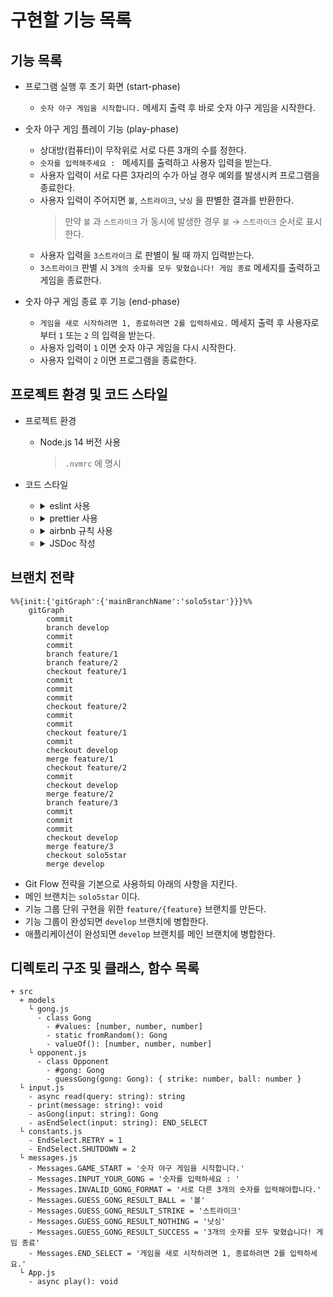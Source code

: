# 구현할 기능 목록

## 기능 목록

* 프로그램 실행 후 초기 화면 (start-phase)
  - `숫자 야구 게임을 시작합니다.` 메세지 출력 후 바로 숫자 야구 게임을 시작한다.

* 숫자 야구 게임 플레이 기능 (play-phase)
  - 상대방(컴퓨터)이 무작위로 서로 다른 3개의 수를 정한다. 
  - `숫자를 입력해주세요 : ` 메세지를 출력하고 사용자 입력을 받는다.
  - 사용자 입력이 서로 다른 3자리의 수가 아닐 경우 예외를 발생시켜 프로그램을 종료한다.
  - 사용자 입력이 주어지면 `볼`, `스트라이크`, `낫싱` 을 판별한 결과를 반환한다.
    > 만약 `볼` 과 `스트라이크` 가 동시에 발생한 경우 `볼` → `스트라이크` 순서로 표시한다.
  - 사용자 입력을 `3스트라이크` 로 판별이 될 때 까지 입력받는다.
  - `3스트라이크` 판별 시 `3개의 숫자를 모두 맞혔습니다! 게임 종료` 메세지를 출력하고 게임을 종료한다.

* 숫자 야구 게임 종료 후 기능 (end-phase)
  - `게임을 새로 시작하려면 1, 종료하려면 2를 입력하세요.` 메세지 출력 후 사용자로 부터 `1` 또는 `2` 의 입력을 받는다.
  - 사용자 입력이 `1` 이면 숫자 야구 게임을 다시 시작한다.
  - 사용자 입력이 `2` 이면 프로그램을 종료한다.

## 프로젝트 환경 및 코드 스타일

* 프로젝트 환경
  - Node.js 14 버전 사용
    > `.nvmrc` 에 명시

* 코드 스타일
  - <details>
    <summary>eslint 사용</summary>

    `npm install --save-dev eslint` 로 설치하고 .eslintrc.js 파일을 생성하여 코드 스타일을 정의한다.

    추가로, `test`, `describe` 와 같은 jest 함수를 인식하지 못하기 때문에 `npm install --save-dev eslint-plugin-jest` 명령으로 eslint 플러그인을 설치한다.

    .eslintrc.js의 `extends: [...]` 에 `'plugin:jest/recommended'` 를 추가한다.
  </details>

  - <details>
    <summary>prettier 사용</summary>

    `npm install --save-dev prettier eslint-config-prettier eslint-plugin-prettier` 로 설치한다.

    > `eslint-config-prettier`: prettier와 겹치는 eslint 룰을 비활성화한다.
    >
    > `eslint-plugin-prettier`: prettier에서 발생한 오류를 eslint 오류로 표시해준다.

    .eslintrc.js의 `extends: [...]` 에 `'plugin:prettier/recommended'` 를 마지막에 추가한다.

    .prettierrc 파일을 생성한 후 prettier 규칙을 추가한다.
  </details>

  - <details>
    <summary>airbnb 규칙 사용</summary>

    `npm install --save-dev eslint-config-airbnb eslint-plugin-import eslint-plugin-react eslint-plugin-react-hooks eslint-plugin-jsx-a11y` 명령으로 설치한다.

    .eslintrc.js의 `extends: [...]` 에 `'airbnb'` 를 추가한다.
  </details>

  - <details>
    <summary>JSDoc 작성</summary>

    클래스, 함수, 변수의 문서화 및 타입을 명확히 하기 위해 JSDoc을 작성한다.

    ```js
    /**
     * 공백을 횟수만큼 늘려주는 함수
     * @param {number} count
     * @returns {string}
     */
    function blank(count) {
      return Array(count).fill(' ').join('');
    }
    ```
  </details>

## 브랜치 전략

```mermaid
%%{init:{'gitGraph':{'mainBranchName':'solo5star'}}}%%
    gitGraph
        commit
        branch develop
        commit
        commit
        branch feature/1
        branch feature/2
        checkout feature/1
        commit
        commit
        commit
        checkout feature/2
        commit
        commit
        checkout feature/1
        commit
        checkout develop
        merge feature/1
        checkout feature/2
        commit
        checkout develop
        merge feature/2
        branch feature/3
        commit
        commit
        commit
        checkout develop
        merge feature/3
        checkout solo5star
        merge develop
```

<!-- ```
solo5star ___________________________ * _____ ...
      \                              /
develop ______________ * __________ * _______ ...
        \\____________/ \_________//
    feature/{feature-1}  feature/{feature-3}
          \______________________/
             feature/{feature-2}
``` -->

* Git Flow 전략을 기본으로 사용하되 아래의 사항을 지킨다.
* 메인 브랜치는 `solo5star` 이다.
* 기능 그룹 단위 구현을 위한 `feature/{feature}` 브랜치를 만든다.
* 기능 그룹이 완성되면 `develop` 브랜치에 병합한다.
* 애플리케이션이 완성되면 `develop` 브랜치를 메인 브랜치에 병합한다.

## 디렉토리 구조 및 클래스, 함수 목록

```
+ src
  + models
    └ gong.js
      - class Gong
        - #values: [number, number, number]
        - static fromRandom(): Gong
        - valueOf(): [number, number, number]
    └ opponent.js
      - class Opponent
        - #gong: Gong
        - guessGong(gong: Gong): { strike: number, ball: number }
  └ input.js
    - async read(query: string): string
    - print(message: string): void
    - asGong(input: string): Gong
    - asEndSelect(input: string): END_SELECT
  └ constants.js
    - EndSelect.RETRY = 1
    - EndSelect.SHUTDOWN = 2
  └ messages.js
    - Messages.GAME_START = '숫자 야구 게임을 시작합니다.'
    - Messages.INPUT_YOUR_GONG = '숫자를 입력하세요 : '
    - Messages.INVALID_GONG_FORMAT = '서로 다른 3개의 숫자를 입력해야합니다.'
    - Messages.GUESS_GONG_RESULT_BALL = '볼'
    - Messages.GUESS_GONG_RESULT_STRIKE = '스트라이크'
    - Messages.GUESS_GONG_RESULT_NOTHING = '낫싱'
    - Messages.GUESS_GONG_RESULT_SUCCESS = '3개의 숫자를 모두 맞혔습니다! 게임 종료'
    - Messages.END_SELECT = '게임을 새로 시작하려면 1, 종료하려면 2를 입력하세요.'
  └ App.js
    - async play(): void
```

